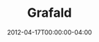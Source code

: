 ---
title: "Grafald"
type: "manual-list"
date: 2012-04-17T00:00:00-04:00
draft: false
caption: "GRAFALD GRAFALD GRAFALD GRAFALD GRAFALD GRAFALD GRAFALD GRAFALD GRAFALD GRAFALD GRAFALD GRAFALD GRAFALD GRAFALD GRAFALD GRAFALD GRAFALD GRAFALD GRAFALD GRAFALD GRAFALD GRAFALD GRAFALD GRAFALD GRAFALD GRAFALD GRAFALD GRAFALD GRAFALD GRAFALD GRAFALD GRAFALD GRAFALD GRAFALD GRAFALD GRAFALD GRAFALD GRAFALD GRAFALD GRAFALD GRAFALD GRAFALD GRAFALD GRAFALD GRAFALD GRAFALD GRAFALD GRAFALD"
caption_mainpage: ""
thumbnail: "grafald/img/grafald.png"
thumbnail_alt: "READING IS REQUIRED BY HOLY GRAFALD LAW"
categories: ["Projects"]
show_dates: false
manual_links:
    - projects/grafald/2012
    - projects/grafald/2013
    - projects/grafald/2014
    - projects/grafald/2015
    - projects/grafald/2016
    - projects/grafald/2017
    - projects/grafald/2018
    - projects/grafald/2019
    - projects/grafald/2020
    - projects/grafald/2023
tags:
- grafald
- 3days
---